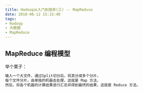 ```yaml
---
title: Hadoop从入门到放弃(三) -- MapReduce
date: 2018-06-12 15:15:40
tags:
- Hadoop
- 大数据
- MapReduce
---
```


## MapReduce 编程模型

举个栗子：
``` bash
输入一个大文件，通过Split切分后，将其分成多个分片，
每个文件分片，由单独的机器去处理，这就是 Map 方法，
然后，将各个机器的计算结果进行汇总并得到最终的结果，这就是 Reduce 方法。
```